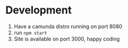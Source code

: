# Development

1. Have a camunda distro running on port 8080
2. run `npm start`
3. Site is available on port 3000, happy coding
